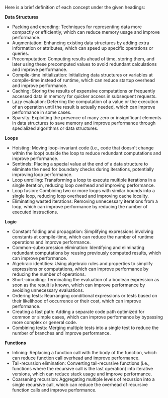 Here is a brief definition of each concept under the given headings:

**Data Structures**
- Packing and encoding: Techniques for representing data more compactly or efficiently, which can reduce memory usage and improve performance.
- Augmentation: Enhancing existing data structures by adding extra information or attributes, which can speed up specific operations or queries.
- Precomputation: Computing results ahead of time, storing them, and later using these precomputed values to avoid redundant calculations and improve performance.
- Compile-time initialization: Initializing data structures or variables at compile-time instead of runtime, which can reduce startup overhead and improve performance.
- Caching: Storing the results of expensive computations or frequently accessed data in memory for quicker access in subsequent requests.
- Lazy evaluation: Deferring the computation of a value or the execution of an operation until the result is actually needed, which can improve performance in some cases.
- Sparsity: Exploiting the presence of many zero or insignificant elements in data structures to save memory and improve performance through specialized algorithms or data structures.

**Loops**
- Hoisting: Moving loop-invariant code (i.e., code that doesn't change within the loop) outside the loop to reduce redundant computations and improve performance.
- Sentinels: Placing a special value at the end of a data structure to eliminate the need for boundary checks during iterations, potentially improving loop performance.
- Loop unrolling: Transforming a loop to execute multiple iterations in a single iteration, reducing loop overhead and improving performance.
- Loop fusion: Combining two or more loops with similar bounds into a single loop, reducing loop overhead and improving cache locality.
- Eliminating wasted iterations: Removing unnecessary iterations from a loop, which can improve performance by reducing the number of executed instructions.

**Logic**
- Constant folding and propagation: Simplifying expressions involving constants at compile-time, which can reduce the number of runtime operations and improve performance.
- Common-subexpression elimination: Identifying and eliminating redundant computations by reusing previously computed results, which can improve performance.
- Algebraic identities: Using algebraic rules and properties to simplify expressions or computations, which can improve performance by reducing the number of operations.
- Short-circuiting: Terminating the evaluation of a boolean expression as soon as the result is known, which can improve performance by avoiding unnecessary evaluations.
- Ordering tests: Rearranging conditional expressions or tests based on their likelihood of occurrence or their cost, which can improve performance.
- Creating a fast path: Adding a separate code path optimized for common or simple cases, which can improve performance by bypassing more complex or general code.
- Combining tests: Merging multiple tests into a single test to reduce the number of branches and improve performance.

**Functions**
- Inlining: Replacing a function call with the body of the function, which can reduce function call overhead and improve performance.
- Tail-recursion elimination: Converting tail-recursive functions (i.e., functions where the recursive call is the last operation) into iterative versions, which can reduce stack usage and improve performance.
- Coarsening recursion: Aggregating multiple levels of recursion into a single recursive call, which can reduce the overhead of recursive function calls and improve performance.
